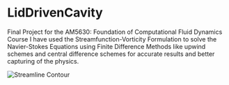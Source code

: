 # LidDrivenCavity
Final Project for the AM5630: Foundation of Computational Fluid Dynamics Course
I have used the Streamfunction-Vorticity Formulation to solve the Navier-Stokes Equations using Finite Difference Methods like upwind schemes and central difference schemes for accurate results and better capturing of the physics.

![Streamline Contour](https://github.com/user-attachments/assets/e6244e23-e385-4861-a0e5-e18936357af6)
